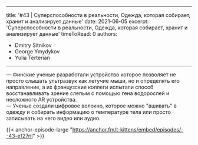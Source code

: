 
---
title: '#43 | Суперспособности в реальности, Одежда, которая собирает, хранит и анализирует данные'
date: 2021-06-05
excerpt: 'Суперспособности в реальности, Одежда, которая собирает, хранит и анализирует данные'
timeToRead: 0
authors:
  - Dmitry Sitnikov
  - George Ymydykov
  - Yulia Terterian
---

— Финские ученые разработали устройство которое позволяет не просто слышать ультразвук как летучие мыши, но и определять его направление, а их французские коллеги испытали способ восстанавливать зрение слепым с помощью гена водорослей и несложного AR устройства.<br/>
— Ученые создали цифровое волокно, которое можно "вшивать" в одежду и собирать информацию о температуре тела или просто записывать на него видео или аудио.

{{< anchor-episode-large "https://anchor.fm/t-kittens/embed/episodes/--43-e127ril" >}}
